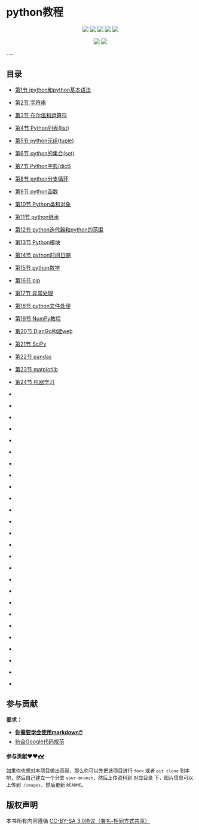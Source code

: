 # python教程

<p align='center'>
<a href="https://www.linkedin.cn/injobs/in/xiongxinwei-xiong-7606a0227" target="_blank"><img src="https://img.shields.io/badge/linkedin-xiongxinwei-yellowgreen?logo=linkedin"></a>
<a href="https://twitter.com/xxw3293172751" target="_blank"><img src="https://img.shields.io/badge/twitter-%40xxw3293172751-informational?logo=twitter"></a>
<a href="https://www.zhihu.com/people/3293172751" target="_blank"><img src="https://img.shields.io/badge/%E7%9F%A5%E4%B9%8E-%E9%93%BE%E5%AD%A6%E8%80%85%E7%A4%BE%E5%8C%BA-blue?logo=zhihu"></a>
<a href="https://s2.loli.net/2022/07/05/sQHuozItvWg1heA.jpg" target="_blank"><img src="https://img.shields.io/badge/%E5%BE%AE%E4%BF%A1-smile-brightgreen?logo=wechat"></a>
<a href="https://space.bilibili.com/14089380" target="_blank"><img src="https://img.shields.io/badge/b%E7%AB%99-%E6%97%A0%E4%B8%8E%E4%BC%A6%E6%AF%94%E7%9A%84%E5%BE%97%E5%BE%97-red?logo=bilibili"></a>
</p>
<p align='center'>
<a href="https://weibo.com/u/6248930985" target="_blank"><img src="https://img.shields.io/badge/%E5%BE%AE%E5%8D%9A-%E6%97%A0%E4%B8%8E%E4%BC%A6%E6%AF%94%E7%9A%84%E5%BE%97%E5%BE%97-critical?style=social&logo=Sina%20Weibo"></a>
<a href="https://github.com/3293172751" target="_blank"><img src="https://img.shields.io/badge/Github-xiongxinwei-inactive?style=social&logo=github"></a>
</p>
---



## 目录

  - [第1节 ipython和python基本语法](markdown/1.md)

  - [第2节 字符串](markdown/2.md)

  - [第3节 布尔值和运算符](markdown/3.md)

  - [第4节 Python列表(list)](markdown/4.md)

  - [第5节 python元组(tuple)](markdown/5.md)

  - [第6节 python的集合(set)](markdown/6.md)

  - [第7节 Python字典(dict)](markdown/7.md)

  - [第8节 python分支循环](markdown/8.md)

  - [第9节 python函数](markdown/9.md)

  - [第10节 Python类和对象](markdown/10.md)

  - [第11节 python继承](markdown/11.md)

  - [第12节 python迭代器和python的范围](markdown/12.md)

  - [第13节 Python模块](markdown/13.md)

  - [第14节 python时间日期](markdown/14.md)

  - [第15节 python数学](markdown/15.md)

  - [第16节 pip](markdown/16.md)

  - [第17节 异常处理](markdown/17.md)

  - [第18节 python文件处理](markdown/18.md)

  - [第19节 NumPy教程](markdown/19.md)

  - [第20节 DjanGo构建web](markdown/20.md)

  - [第21节 SciPy](markdown/21.md)

  - [第22节 pandas](markdown/22.md)

  - [第23节 matplotlib](markdown/23.md)

  - [第24节 机器学习](markdown/24.md)

  - [](markdown/25.md)

  - [](markdown/26.md)

  - [](markdown/27.md)

  - [](markdown/28.md)

  - [](markdown/29.md)

  - [](markdown/30.md)

  - [](markdown/31.md)

  - [](markdown/32.md)

  - [](markdown/33.md)

  - [](markdown/34.md)

  - [](markdown/35.md)

  - [](markdown/36.md)

  - [](markdown/37.md)

  - [](markdown/38.md)

  - [](markdown/39.md)

  - [](markdown/40.md)

  - [](markdown/41.md)

  - [](markdown/42.md)

  - [](markdown/43.md)

  - [](markdown/44.md)

  - [](markdown/45.md)

  - [](markdown/46.md)

  - [](markdown/47.md)

  - [](markdown/48.md)

  - [](markdown/49.md)

  - [](markdown/50.md)







## 参与贡献

**要求：**

+ [**你需要学会使用markdown🖱️**](https://github.com/3293172751/CS_COURSE/blob/master/markdown/README.md)
+ [符合Google代码规范](https://zh-google-styleguide.readthedocs.io/en/latest/google-cpp-styleguide/)

#### 参与贡献❤️❤️[💕💕](https://github.com/3293172751/CS_COURSE/blob/master/Git/git-contributor.md/)

<font size = 2>如果你也想对本项目做出贡献，那么你可以先把该项目进行 `fork` 或者 `git clone` 到本地，然后自己建立一个分支 `your-branch`，然后上传资料到 对应目录 下，图片信息可以上传到` /images`，然后更新 `README`。 </font>



## 版权声明

本书所有内容遵循 [CC-BY-SA 3.0协议（署名-相同方式共享）](http://zh.wikipedia.org/wiki/Wikipedia:CC-by-sa-3.0协议文本)
